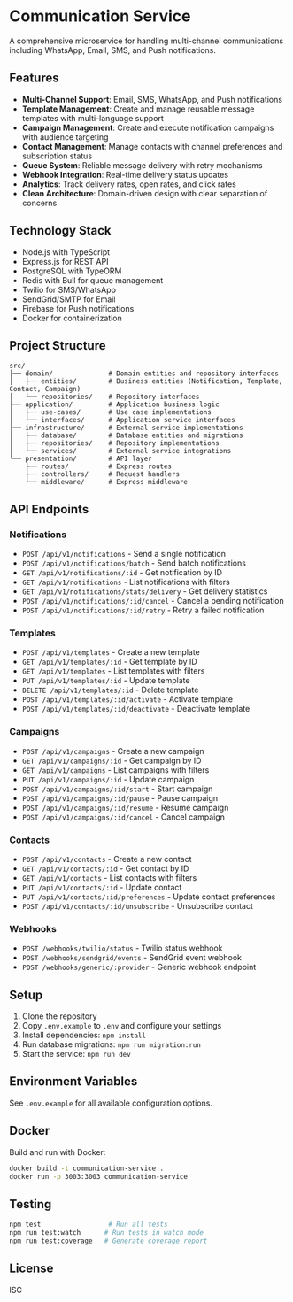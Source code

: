 # Communication Service

A comprehensive microservice for handling multi-channel communications including WhatsApp, Email, SMS, and Push notifications.

## Features

- **Multi-Channel Support**: Email, SMS, WhatsApp, and Push notifications
- **Template Management**: Create and manage reusable message templates with multi-language support
- **Campaign Management**: Create and execute notification campaigns with audience targeting
- **Contact Management**: Manage contacts with channel preferences and subscription status
- **Queue System**: Reliable message delivery with retry mechanisms
- **Webhook Integration**: Real-time delivery status updates
- **Analytics**: Track delivery rates, open rates, and click rates
- **Clean Architecture**: Domain-driven design with clear separation of concerns

## Technology Stack

- Node.js with TypeScript
- Express.js for REST API
- PostgreSQL with TypeORM
- Redis with Bull for queue management
- Twilio for SMS/WhatsApp
- SendGrid/SMTP for Email
- Firebase for Push notifications
- Docker for containerization

## Project Structure

```
src/
├── domain/              # Domain entities and repository interfaces
│   ├── entities/        # Business entities (Notification, Template, Contact, Campaign)
│   └── repositories/    # Repository interfaces
├── application/         # Application business logic
│   ├── use-cases/       # Use case implementations
│   └── interfaces/      # Application service interfaces
├── infrastructure/      # External service implementations
│   ├── database/        # Database entities and migrations
│   ├── repositories/    # Repository implementations
│   └── services/        # External service integrations
└── presentation/        # API layer
    ├── routes/          # Express routes
    ├── controllers/     # Request handlers
    └── middleware/      # Express middleware
```

## API Endpoints

### Notifications
- `POST /api/v1/notifications` - Send a single notification
- `POST /api/v1/notifications/batch` - Send batch notifications
- `GET /api/v1/notifications/:id` - Get notification by ID
- `GET /api/v1/notifications` - List notifications with filters
- `GET /api/v1/notifications/stats/delivery` - Get delivery statistics
- `POST /api/v1/notifications/:id/cancel` - Cancel a pending notification
- `POST /api/v1/notifications/:id/retry` - Retry a failed notification

### Templates
- `POST /api/v1/templates` - Create a new template
- `GET /api/v1/templates/:id` - Get template by ID
- `GET /api/v1/templates` - List templates with filters
- `PUT /api/v1/templates/:id` - Update template
- `DELETE /api/v1/templates/:id` - Delete template
- `POST /api/v1/templates/:id/activate` - Activate template
- `POST /api/v1/templates/:id/deactivate` - Deactivate template

### Campaigns
- `POST /api/v1/campaigns` - Create a new campaign
- `GET /api/v1/campaigns/:id` - Get campaign by ID
- `GET /api/v1/campaigns` - List campaigns with filters
- `PUT /api/v1/campaigns/:id` - Update campaign
- `POST /api/v1/campaigns/:id/start` - Start campaign
- `POST /api/v1/campaigns/:id/pause` - Pause campaign
- `POST /api/v1/campaigns/:id/resume` - Resume campaign
- `POST /api/v1/campaigns/:id/cancel` - Cancel campaign

### Contacts
- `POST /api/v1/contacts` - Create a new contact
- `GET /api/v1/contacts/:id` - Get contact by ID
- `GET /api/v1/contacts` - List contacts with filters
- `PUT /api/v1/contacts/:id` - Update contact
- `PUT /api/v1/contacts/:id/preferences` - Update contact preferences
- `POST /api/v1/contacts/:id/unsubscribe` - Unsubscribe contact

### Webhooks
- `POST /webhooks/twilio/status` - Twilio status webhook
- `POST /webhooks/sendgrid/events` - SendGrid event webhook
- `POST /webhooks/generic/:provider` - Generic webhook endpoint

## Setup

1. Clone the repository
2. Copy `.env.example` to `.env` and configure your settings
3. Install dependencies: `npm install`
4. Run database migrations: `npm run migration:run`
5. Start the service: `npm run dev`

## Environment Variables

See `.env.example` for all available configuration options.

## Docker

Build and run with Docker:

```bash
docker build -t communication-service .
docker run -p 3003:3003 communication-service
```

## Testing

```bash
npm test                 # Run all tests
npm run test:watch      # Run tests in watch mode
npm run test:coverage   # Generate coverage report
```

## License

ISC
